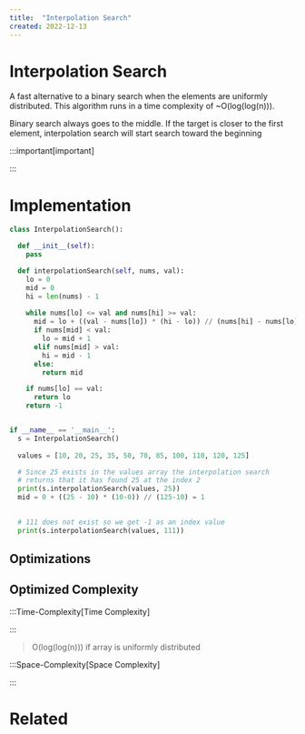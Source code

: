 ```yaml
---
title:  "Interpolation Search"
created: 2022-12-13
---
```





# Interpolation Search
A fast alternative to a binary search when the elements are uniformly distributed. This algorithm runs in a time complexity of ~O(log(log(n))).  

Binary search always goes to the middle. If the target is closer to the first element, interpolation search will start search toward the beginning


:::important[important] 


:::
> 

# Implementation

```python
class InterpolationSearch():

  def __init__(self):
    pass

  def interpolationSearch(self, nums, val):
    lo = 0
    mid = 0
    hi = len(nums) - 1
    
    while nums[lo] <= val and nums[hi] >= val:
      mid = lo + ((val - nums[lo]) * (hi - lo)) // (nums[hi] - nums[lo])
      if nums[mid] < val:
        lo = mid + 1
      elif nums[mid] > val:
        hi = mid - 1
      else:
        return mid

    if nums[lo] == val:
      return lo
    return -1


if __name__ == '__main__':
  s = InterpolationSearch()
    
  values = [10, 20, 25, 35, 50, 70, 85, 100, 110, 120, 125]

  # Since 25 exists in the values array the interpolation search
  # returns that it has found 25 at the index 2
  print(s.interpolationSearch(values, 25))
  mid = 0 + ((25 - 10) * (10-0)) // (125-10) = 1
  

  # 111 does not exist so we get -1 as an index value
  print(s.interpolationSearch(values, 111))
```

## Optimizations

## Optimized Complexity

:::Time-Complexity[Time Complexity] 


:::
>O(log(log(n))) if array is uniformly distributed

:::Space-Complexity[Space Complexity] 


:::

# Related
